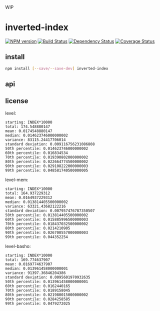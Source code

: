 WIP

# inverted-index

[![NPM version](https://badge.fury.io/js/inverted-index.png)](http://badge.fury.io/js/inverted-index)
[![Build Status](https://secure.travis-ci.org/ramitos/inverted-index.png)](http://travis-ci.org/ramitos/inverted-index)
[![Dependency Status](https://gemnasium.com/ramitos/inverted-index.png)](https://gemnasium.com/ramitos/inverted-index)
[![Coverage Status](https://coveralls.io/repos/ramitos/inverted-index/badge.png?branch=master)](https://coveralls.io/r/ramitos/inverted-index?branch=master)

## install

```bash
npm install [--save/--save-dev] inverted-index
```

## api

## license

level:
```
starting: INDEX*10000
total: 174.548880147
mean: 0.0174548880147
median: 0.014623746000000002
variance: 83115.24417706014
standard deviation: 0.009116756231086808
50th percentile: 0.014623746000000002
60th percentile: 0.016834534
70th percentile: 0.019390802000000002
80th percentile: 0.022664774500000002
90th percentile: 0.029108222000000003
99th percentile: 0.048581740500000005
```

level-mem:
```
starting: INDEX*10000
total: 164.937229312
mean: 0.0164937229312
median: 0.013814405500000002
variance: 63321.43682122216
standard deviation: 0.007957476787350507
50th percentile: 0.013814405500000002
60th percentile: 0.015885996500000003
70th percentile: 0.018437032500000002
80th percentile: 0.0214210905
90th percentile: 0.026700557000000003
99th percentile: 0.044352254
```

level-basho:
```
starting: INDEX*10000
total: 169.774637907
mean: 0.0169774637907
median: 0.013961458000000001
variance: 91397.36846204386
standard deviation: 0.0095601970932635
50th percentile: 0.013961458000000001
60th percentile: 0.0162440165
70th percentile: 0.0189158045
80th percentile: 0.021980015000000002
90th percentile: 0.0284258585
99th percentile: 0.0479272025
```